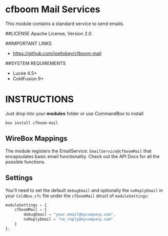 # cfboom Mail Services
This module contains a standard service to send emails.

##LICENSE
Apache License, Version 2.0.

##IMPORTANT LINKS
- https://github.com/joeltobey/cfboom-mail

##SYSTEM REQUIREMENTS
- Lucee 4.5+
- ColdFusion 9+

# INSTRUCTIONS
Just drop into your **modules** folder or use CommandBox to install

`box install cfboom-mail`

## WireBox Mappings
The module registers the EmailService: `EmailService@cfboomMail` that encapsulates basic email functionality. Check out the API Docs for all the possible functions.

## Settings
You'll need to set the default `debugEmail` and optionally the `noReplyEmail` in your `ColdBox.cfc` file under the `cfboomMail` struct of `moduleSettings`:

```js
moduleSettings = {
    cfboomMail = {
        debugEmail = "your.email@mycompany.com",
        noReplyEmail = "no_reply@mycompany.com"
    }
};
```